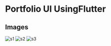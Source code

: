 # Portfolio UI UsingFlutter

## Images

![s1](https://user-images.githubusercontent.com/71263421/128835017-e239c068-0c35-4da6-b9ae-14fc3c4b27fe.png)
![s2](https://user-images.githubusercontent.com/71263421/128835026-1bfac53c-fe4d-42db-b589-2f5d90f91177.png)
![s3](https://user-images.githubusercontent.com/71263421/128835030-c0ff9b16-d1bf-44e2-8619-f207724b1740.png)

